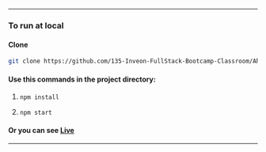 ---------------

### To run at local

#### Clone 
  ```bash 
  git clone https://github.com/135-Inveon-FullStack-Bootcamp-Classroom/AhmetSelmanYildirim.git
  ```

#### Use this commands in the project directory:

1. ```npm install```

2. ```npm start```

#### Or you can see [Live](https://calculator-react-asy.netlify.app/)

---------------
